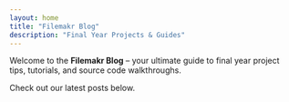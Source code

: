 ```yaml
---
layout: home
title: "Filemakr Blog"
description: "Final Year Projects & Guides"
---
```


Welcome to the **Filemakr Blog** – your ultimate guide to final year project tips, tutorials, and source code walkthroughs.

Check out our latest posts below.
